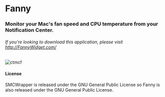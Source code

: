 # Fanny
### Monitor your Mac's fan speed and CPU temperature from your Notification Center.
###### If you're looking to download this application, please visit http://FannyWidget.com/

![ctmcf](https://cloud.githubusercontent.com/assets/10573489/26471886/ac78360e-4171-11e7-8b89-1e27fe6a582e.png)

#### License
SMCWrapper is released under the GNU General Public License so Fanny is also released under the GNU General Public License.
